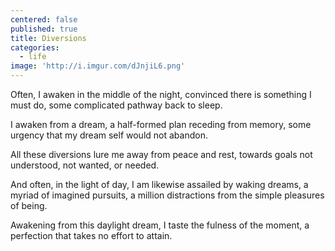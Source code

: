 ```yaml
---
centered: false
published: true
title: Diversions
categories:
  - life
image: 'http://i.imgur.com/dJnjiL6.png'
---
```

Often, I awaken
in the middle of the night,
convinced there is something 
I must do,
some complicated pathway
back to sleep.

I awaken from a dream,
a half-formed plan
receding from memory,
some urgency
that my dream self
would not abandon.

All these diversions
lure me away 
from peace and rest,
towards goals 
not understood,
not wanted, 
or needed.

And often,
in the light of day,
I am likewise assailed 
by waking dreams,
a myriad of imagined pursuits,
a million distractions 
from the simple pleasures 
of being.

Awakening 
from this daylight dream,
I taste the fulness 
of the moment,
a perfection
that takes no effort 
to attain.
